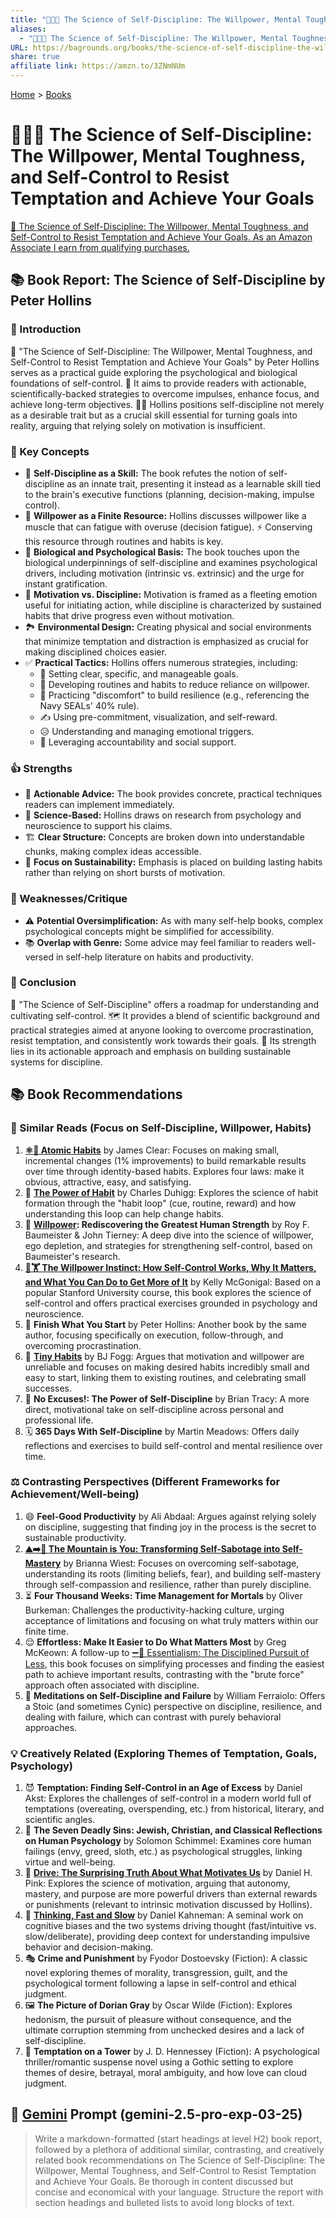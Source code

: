 ```yaml
---
title: "💪🎯🔬 The Science of Self-Discipline: The Willpower, Mental Toughness, and Self-Control to Resist Temptation and Achieve Your Goals"
aliases:
  - "💪🎯🔬 The Science of Self-Discipline: The Willpower, Mental Toughness, and Self-Control to Resist Temptation and Achieve Your Goals"
URL: https://bagrounds.org/books/the-science-of-self-discipline-the-willpower-mental-toughness-and-self-control-to-resist-temptation-and-achieve-your-goals
share: true
affiliate link: https://amzn.to/3ZNmNUm
---
```

[Home](../index.md) > [Books](./index.md)  
# 💪🎯🔬 The Science of Self-Discipline: The Willpower, Mental Toughness, and Self-Control to Resist Temptation and Achieve Your Goals  
[🛒 The Science of Self-Discipline: The Willpower, Mental Toughness, and Self-Control to Resist Temptation and Achieve Your Goals. As an Amazon Associate I earn from qualifying purchases.](https://amzn.to/3ZNmNUm)  
  
## 📚 Book Report: The Science of Self-Discipline by Peter Hollins  
  
### 📖 Introduction  
 📖 "The Science of Self-Discipline: The Willpower, Mental Toughness, and Self-Control to Resist Temptation and Achieve Your Goals" by Peter Hollins serves as a practical guide exploring the psychological and biological foundations of self-control. 🎯 It aims to provide readers with actionable, scientifically-backed strategies to overcome impulses, enhance focus, and achieve long-term objectives. 👨‍🏫 Hollins positions self-discipline not merely as a desirable trait but as a crucial skill essential for turning goals into reality, arguing that relying solely on motivation is insufficient.  
  
### 🧠 Key Concepts  
* 💪 **Self-Discipline as a Skill:** The book refutes the notion of self-discipline as an innate trait, presenting it instead as a learnable skill tied to the brain's executive functions (planning, decision-making, impulse control).  
* 🔋 **Willpower as a Finite Resource:** Hollins discusses willpower like a muscle that can fatigue with overuse (decision fatigue). ⚡️ Conserving this resource through routines and habits is key.  
* 🧬 **Biological and Psychological Basis:** The book touches upon the biological underpinnings of self-discipline and examines psychological drivers, including motivation (intrinsic vs. extrinsic) and the urge for instant gratification.  
* 🥇 **Motivation vs. Discipline:** Motivation is framed as a fleeting emotion useful for initiating action, while discipline is characterized by sustained habits that drive progress even without motivation.  
* 🏞️ **Environmental Design:** Creating physical and social environments that minimize temptation and distraction is emphasized as crucial for making disciplined choices easier.  
* ✅ **Practical Tactics:** Hollins offers numerous strategies, including:  
    * 🎯 Setting clear, specific, and manageable goals.  
    * 🔄 Developing routines and habits to reduce reliance on willpower.  
    * 🥵 Practicing "discomfort" to build resilience (e.g., referencing the Navy SEALs' 40% rule).  
    * ✍️ Using pre-commitment, visualization, and self-reward.  
    * 😥 Understanding and managing emotional triggers.  
    * 🤝 Leveraging accountability and social support.  
  
### 👍 Strengths  
* 🚀 **Actionable Advice:** The book provides concrete, practical techniques readers can implement immediately.  
* 🔬 **Science-Based:** Hollins draws on research from psychology and neuroscience to support his claims.  
* 🏗️ **Clear Structure:** Concepts are broken down into understandable chunks, making complex ideas accessible.  
* 🌱 **Focus on Sustainability:** Emphasis is placed on building lasting habits rather than relying on short bursts of motivation.  
  
### 🤔 Weaknesses/Critique  
* ⚠️ **Potential Oversimplification:** As with many self-help books, complex psychological concepts might be simplified for accessibility.  
* 📚 **Overlap with Genre:** Some advice may feel familiar to readers well-versed in self-help literature on habits and productivity.  
  
### 🏁 Conclusion  
 💯 "The Science of Self-Discipline" offers a roadmap for understanding and cultivating self-control. 🗺️ It provides a blend of scientific background and practical strategies aimed at anyone looking to overcome procrastination, resist temptation, and consistently work towards their goals. 💪 Its strength lies in its actionable approach and emphasis on building sustainable systems for discipline.  
  
## 📚 Book Recommendations  
  
### 🤝 Similar Reads (Focus on Self-Discipline, Willpower, Habits)  
1. **[⚛️🔄 Atomic Habits](./atomic-habits.md)** by James Clear: Focuses on making small, incremental changes (1% improvements) to build remarkable results over time through identity-based habits. Explores four laws: make it obvious, attractive, easy, and satisfying.  
2. 🔄 **[The Power of Habit](./the-power-of-habit.md)** by Charles Duhigg: Explores the science of habit formation through the "habit loop" (cue, routine, reward) and how understanding this loop can help change habits.  
3. 💪 **[Willpower](./willpower.md): Rediscovering the Greatest Human Strength** by Roy F. Baumeister & John Tierney: A deep dive into the science of willpower, ego depletion, and strategies for strengthening self-control, based on Baumeister's research.  
4. **[🧘🏋️ The Willpower Instinct: How Self-Control Works, Why It Matters, and What You Can Do to Get More of It](./the-willpower-instinct.md)** by Kelly McGonigal: Based on a popular Stanford University course, this book explores the science of self-control and offers practical exercises grounded in psychology and neuroscience.  
5. 🎯 **Finish What You Start** by Peter Hollins: Another book by the same author, focusing specifically on execution, follow-through, and overcoming procrastination.  
6. 🌱 **[Tiny Habits](./tiny-habits.md)** by BJ Fogg: Argues that motivation and willpower are unreliable and focuses on making desired habits incredibly small and easy to start, linking them to existing routines, and celebrating small successes.  
7. 🚫 **No Excuses!: The Power of Self-Discipline** by Brian Tracy: A more direct, motivational take on self-discipline across personal and professional life.  
8. 🗓️ **365 Days With Self-Discipline** by Martin Meadows: Offers daily reflections and exercises to build self-control and mental resilience over time.  
  
### ⚖️ Contrasting Perspectives (Different Frameworks for Achievement/Well-being)  
1. 😄 **Feel-Good Productivity** by Ali Abdaal: Argues against relying solely on discipline, suggesting that finding joy in the process is the secret to sustainable productivity.  
2. **[⛰️➡️🧘 The Mountain is You: Transforming Self-Sabotage into Self-Mastery](./the-mountain-is-you.md)** by Brianna Wiest: Focuses on overcoming self-sabotage, understanding its roots (limiting beliefs, fear), and building self-mastery through self-compassion and resilience, rather than purely discipline.  
3. ⏳ **Four Thousand Weeks: Time Management for Mortals** by Oliver Burkeman: Challenges the productivity-hacking culture, urging acceptance of limitations and focusing on what truly matters within our finite time.  
4. 😌 **Effortless: Make It Easier to Do What Matters Most** by Greg McKeown: A follow-up to [➖💯 Essentialism: The Disciplined Pursuit of Less](./essentialism-the-disciplined-pursuit-of-less.md), this book focuses on simplifying processes and finding the easiest path to achieve important results, contrasting with the "brute force" approach often associated with discipline.  
5. 📜 **Meditations on Self-Discipline and Failure** by William Ferraiolo: Offers a Stoic (and sometimes Cynic) perspective on discipline, resilience, and dealing with failure, which can contrast with purely behavioral approaches.  
  
### 💡 Creatively Related (Exploring Themes of Temptation, Goals, Psychology)  
1. 😈 **Temptation: Finding Self-Control in an Age of Excess** by Daniel Akst: Explores the challenges of self-control in a modern world full of temptations (overeating, overspending, etc.) from historical, literary, and scientific angles.  
2. 👿 **The Seven Deadly Sins: Jewish, Christian, and Classical Reflections on Human Psychology** by Solomon Schimmel: Examines core human failings (envy, greed, sloth, etc.) as psychological struggles, linking virtue and well-being.  
3. 🚀 **[Drive: The Surprising Truth About What Motivates Us](./drive-the-surprising-truth-about-what-motivates-us.md)** by Daniel H. Pink: Explores the science of motivation, arguing that autonomy, mastery, and purpose are more powerful drivers than external rewards or punishments (relevant to intrinsic motivation discussed by Hollins).  
4. 🤔 **[Thinking, Fast and Slow](./thinking-fast-and-slow.md)** by Daniel Kahneman: A seminal work on cognitive biases and the two systems driving thought (fast/intuitive vs. slow/deliberate), providing deep context for understanding impulsive behavior and decision-making.  
5. 🎭 **Crime and Punishment** by Fyodor Dostoevsky (Fiction): A classic novel exploring themes of morality, transgression, guilt, and the psychological torment following a lapse in self-control and ethical judgment.  
6. 🖼️ **The Picture of Dorian Gray** by Oscar Wilde (Fiction): Explores hedonism, the pursuit of pleasure without consequence, and the ultimate corruption stemming from unchecked desires and a lack of self-discipline.  
7. 🥀 **Temptation on a Tower** by J. D. Hennessey (Fiction): A psychological thriller/romantic suspense novel using a Gothic setting to explore themes of desire, betrayal, moral ambiguity, and how love can cloud judgment.  
  
## 💬 [Gemini](../software/gemini.md) Prompt (gemini-2.5-pro-exp-03-25)  
> Write a markdown-formatted (start headings at level H2) book report, followed by a plethora of additional similar, contrasting, and creatively related book recommendations on The Science of Self-Discipline: The Willpower, Mental Toughness, and Self-Control to Resist Temptation and Achieve Your Goals. Be thorough in content discussed but concise and economical with your language. Structure the report with section headings and bulleted lists to avoid long blocks of text.